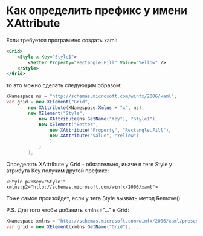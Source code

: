 # Как определить префикс у имени XAttribute
Если требуется программно создать xaml:
```xml
<Grid>
  	<Style x:Key="Style1">
    	<Setter Property="Rectangle.Fill" Value="Yellow" />
  	</Style>
</Grid>
```
то это можно сделать следующим образом: 
```c#
XNamespace ns = "http://schemas.microsoft.com/winfx/2006/xaml";
var grid = new XElement("Grid",
    	new XAttribute(XNamespace.Xmlns + "x", ns),
    	new XElement("Style",
        	new XAttribute(ns.GetName("Key"), "Style1"),
        	new XElement("Setter",
            	new XAttribute("Property", "Rectangle.Fill"),
            	new XAttribute("Value", "Yellow")
            	)
        	)
    	);
```
Определять XAttribute у Grid - обязательно, иначе в теге Style у атрибута Key получим другой префикс:
```xaml
<Style p2:Key="Style1" xmlns:p2="http://schemas.microsoft.com/winfx/2006/xaml">
```
Тоже самое произойдет, если у тега Style вызвать метод Remove().

P.S.
Для того чтобы добавить xmlns="..." в Grid:

```c#
XNamespace xmlns = "http://schemas.microsoft.com/winfx/2006/xaml/presentation";
var grid = new XElement(xmlns.GetName("Grid"), ...
```
